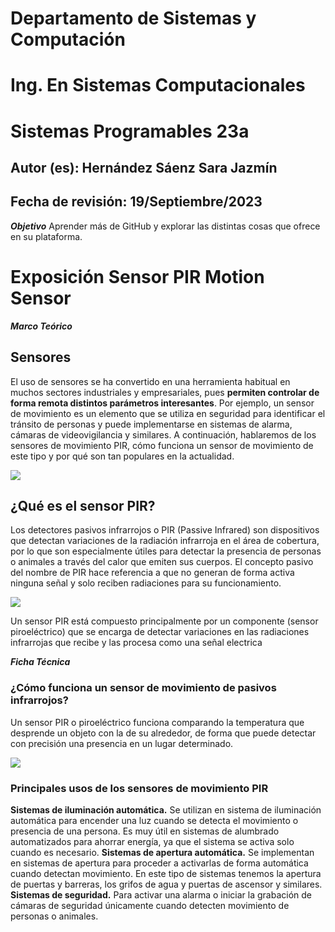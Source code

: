 # Departamento de Sistemas y Computación
# Ing. En Sistemas Computacionales
# Sistemas Programables 23a

## Autor (es): Hernández Sáenz Sara Jazmín
## Fecha de revisión: 19/Septiembre/2023

**_Objetivo_**
Aprender más de GitHub y explorar las distintas cosas que ofrece en su plataforma.


# Exposición Sensor PIR Motion Sensor

**_Marco Teórico_**
## Sensores
El uso de sensores se ha convertido en una herramienta habitual en muchos sectores industriales y empresariales, pues **permiten controlar de forma remota distintos parámetros interesantes**. Por ejemplo, un sensor de movimiento es un elemento que se utiliza en seguridad para identificar el tránsito de personas y puede implementarse en sistemas de alarma, cámaras de videovigilancia y similares. A continuación, hablaremos de los sensores de movimiento PIR, cómo funciona un sensor de movimiento de este tipo y por qué son tan populares en la actualidad.

![](https://sites.google.com/a/utecnologica.edu.bo/iot-wearablesensaludutb/_/rsrc/1458974819461/sobre/marco-teorico/sensores/robotica-introduccin-17-638.jpg)

## ¿Qué es el sensor PIR?
Los detectores pasivos infrarrojos o PIR (Passive Infrared) son dispositivos que detectan variaciones de la radiación infrarroja en el área de cobertura, por lo que son especialmente útiles para detectar la presencia de personas o animales a través del calor que emiten sus cuerpos. El concepto pasivo del nombre de PIR hace referencia a que no generan de forma activa ninguna señal y solo reciben radiaciones para su funcionamiento.

![](https://www.puntoflotante.net/SENSOR-HC-SR501-1000-M.jpg)

Un sensor PIR está compuesto principalmente por un componente (sensor piroeléctrico) que se encarga de detectar variaciones en las radiaciones infrarrojas que recibe y las procesa como una señal electrica

**_Ficha Técnica_**
### ¿Cómo funciona un sensor de movimiento de pasivos infrarrojos?
Un sensor PIR o piroeléctrico funciona comparando la temperatura que desprende un objeto con la de su alrededor, de forma que puede detectar con precisión una presencia en un lugar determinado.

![](https://i0.wp.com/blog.330ohms.com/wp-content/uploads/2020/12/destacada.png?resize=696%2C392&ssl=1)

### Principales usos de los sensores de movimiento PIR
**Sistemas de iluminación automática.** Se utilizan en sistema de iluminación automática para encender una luz cuando se detecta el movimiento o presencia de una persona. Es muy útil en sistemas de alumbrado automatizados para ahorrar energía, ya que el sistema se activa solo cuando es necesario.
**Sistemas de apertura automática.** Se implementan en sistemas de apertura para proceder a activarlas de forma automática cuando detectan movimiento. En este tipo de sistemas tenemos la apertura de puertas y barreras, los grifos de agua y puertas de ascensor y similares.
**Sistemas de seguridad.** Para activar una alarma o iniciar la grabación de cámaras de seguridad únicamente cuando detecten movimiento de personas o animales.
